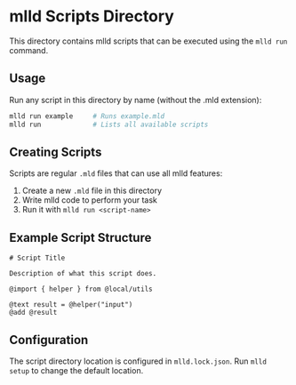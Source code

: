 # mlld Scripts Directory

This directory contains mlld scripts that can be executed using the `mlld run` command.

## Usage

Run any script in this directory by name (without the .mld extension):

```bash
mlld run example     # Runs example.mld
mlld run             # Lists all available scripts
```

## Creating Scripts

Scripts are regular `.mld` files that can use all mlld features:

1. Create a new `.mld` file in this directory
2. Write mlld code to perform your task
3. Run it with `mlld run <script-name>`

## Example Script Structure

```mlld
# Script Title

Description of what this script does.

@import { helper } from @local/utils

@text result = @helper("input")
@add @result
```

## Configuration

The script directory location is configured in `mlld.lock.json`. 
Run `mlld setup` to change the default location.